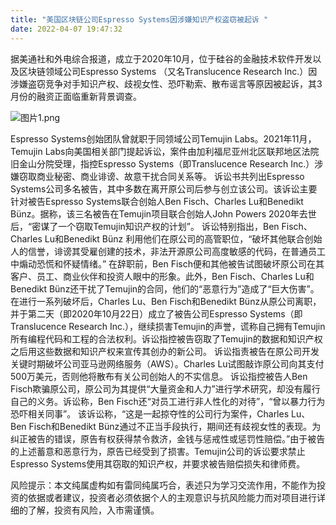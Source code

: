 ```yaml
---
title: "美国区块链公司Espresso Systems因涉嫌知识产权盗窃被起诉 "
date: 2022-04-07 19:47:32
---
```

据美通社和外电综合报道，成立于2020年10月，位于硅谷的金融技术软件开发以及区块链领域公司Espresso Systems （又名Translucence Research Inc.）因涉嫌盗窃竞争对手知识产权、歧视女性、恐吓勒索、散布谣言等原因被起诉，其3月份的融资正面临重新背景调查。

![图片1.png](https://smartsignature-img.oss-cn-hongkong.aliyuncs.com/article/2022/04/07/de33b094c9b56642b70ca32849ebb906.png)

Espresso Systems创始团队曾就职于同领域公司Temujin Labs。2021年11月，Temujin Labs向美国相关部门提起诉讼，案件由加利福尼亚州北区联邦地区法院旧金山分院受理，指控Espresso Systems（即Translucence Research Inc.）涉嫌窃取商业秘密、商业诽谤、故意干扰合同关系等。
诉讼书共列出Espresso Systems公司多名被告，其中多数在离开原公司后参与创立该公司。该诉讼主要针对被告Espresso Systems联合创始人Ben Fisch、Charles Lu和Benedikt Bünz。据称，该三名被告在Temujin项目联合创始人John Powers 2020年去世后，“密谋了一个窃取Temujin知识产权的计划”。
诉讼特别指出，Ben Fisch、Charles Lu和Benedikt Bünz 利用他们在原公司的高管职位，“破坏其他联合创始人的信誉，诽谤其受雇创建的技术，非法开源原公司高度敏感的代码，在普通员工中煽动恐慌和怀疑情绪。”
在辞职前，Ben Fisch便和其他被告试图破坏原公司在其客户、员工、商业伙伴和投资人眼中的形象。此外，Ben Fisch、Charles Lu和Benedikt Bünz还干扰了Temujin的合同，他们的“恶意行为”造成了“巨大伤害”。
在进行一系列破坏后，Charles Lu、Ben Fisch和Benedikt Bünz从原公司离职，并于第二天（即2020年10月22日）成立了被告公司Espresso Systems（即Translucence Research Inc.），继续损害Temujin的声誉，谎称自己拥有Temujin所有编程代码和工程的合法权利。诉讼指控被告窃取了Temujin的数据和知识产权之后用这些数据和知识产权来宣传其创办的新公司。
诉讼指责被告在原公司开发关键时期破坏公司亚马逊网络服务（AWS）。Charles Lu试图敲诈原公司向其支付500万美元，否则他将散布有关公司创始人的不实信息。
诉讼指控被告人Ben Fisch欺骗原公司，原公司为其提供“大量资金和人力”进行学术研究，却没有履行自己的义务。诉讼称，Ben Fisch还“对员工进行非人性化的对待”，“曾以暴力行为恐吓相关同事”。
该诉讼称，“这是一起掠夺性的公司行为案件，Charles Lu、Ben Fisch和Benedikt Bünz通过不正当手段执行，期间还有歧视女性的表现。为纠正被告的错误，原告有权获得禁令救济，金钱与惩戒性或惩罚性赔偿。”由于被告的上述蓄意和恶意行为，原告已经受到了损害。Temujin公司的诉讼要求禁止Espresso Systems使用其窃取的知识产权，并要求被告赔偿损失和律师费。

风险提示：本文纯属虚构如有雷同纯属巧合，表述只为学习交流作用，不能作为投资的依据或者建议，投资者必须依据个人的主观意识与抗风险能力而对项目进行详细的了解，投资有风险，入市需谨慎。